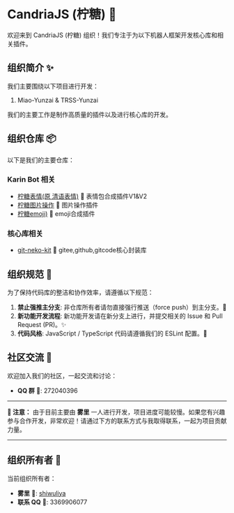 # CandriaJS (柠糖) 👋

欢迎来到 CandriaJS (柠糖) 组织！我们专注于为以下机器人框架开发核心库和相关插件。

## 组织简介 ✨

我们主要围绕以下项目进行开发：

1.  Miao-Yunzai & TRSS-Yunzai
<!-- 2.  Karin Bot -->

我们的主要工作是制作高质量的插件以及进行核心库的开发。

## 组织仓库 📦

以下是我们的主要仓库：

<!-- ### Miao-Yunzai & TRSS-Yunzai Bot 相关

-   [柠糖表情(原 清语表情](https://github.com/CandriaJS/meme-plugin) 🔗 表情包合成插件V1&V2  
-   [柠糖emoji](https://github.com/CandriaJS/emojimix-plugin) 🔗 emoji合成插件 -->

### Karin Bot 相关

-   [柠糖表情(原 清语表情)](https://github.com/CandriaJS/karin-plugin-meme) 🔗 表情包合成插件V1&V2   
-   [柠糖图片操作](https://github.com/CandriaJS/karin-plugin-imagetools) 🔗 图片操作插件
-   [柠糖emoji)](https://github.com/CandriaJS/karin-plugin-emojimix) 🔗 emoji合成插件

### 核心库相关

- [git-neko-kit](https://github.com/CandriaJS/git-neko-kit) 🔗 gitee,github,gitcode核心封装库

## 组织规范 📜

为了保持代码库的整洁和协作效率，请遵循以下规范：

1.  **禁止强推主分支**: 非仓库所有者请勿直接强行推送（force push）到主分支。🚫
2.  **新功能开发流程**: 新功能开发请在新分支上进行，并提交相关的 Issue 和 Pull Request (PR)。✨
3.  **代码风格**: JavaScript / TypeScript 代码请遵循我们的 ESLint 配置。📝

## 社区交流 🤝

欢迎加入我们的社区，一起交流和讨论：

-   **QQ 群** 💬: 272040396

---

**📢 注意：** 由于目前主要由 **雾里** 一人进行开发，项目进度可能较慢。如果您有兴趣参与合作开发，非常欢迎！请通过下方的联系方式与我取得联系，一起为项目贡献力量。

---

## 组织所有者 👤

当前组织所有者：

-   **雾里** 🔗: [shiwuliya](https://github.com/shiwuliya)
-   **联系 QQ** 💬: 3369906077
